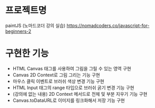# 프로젝트명
paintJS (노마드코더 강의 실습)
https://nomadcoders.co/javascript-for-beginners-2

# 구현한 기능
- HTML Canvas 태그를 사용하여 그림을 그릴 수 있는 영역 구현
- Canvas 2D Context로 그림 그리는 기능 구현
- 마우스 클릭 이벤트로 브러쉬 색상 변경 기능 구현
- HTML Input 태그의 range 타입으로 브러쉬 굵기 변경 기능 구현
- (강의에 없는 내용) 2D Context 메서드로 전체 및 부분 지우기 기능 구현
- Canvas.toDataURL로 이미지를 링크화해서 저장 기능 구현
